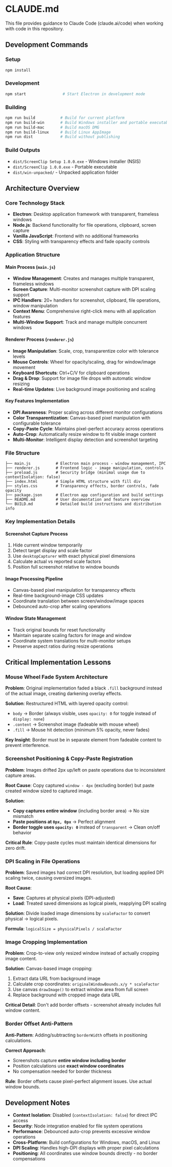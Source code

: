 # CLAUDE.md

This file provides guidance to Claude Code (claude.ai/code) when working with code in this repository.

## Development Commands

### Setup
```bash
npm install
```

### Development
```bash
npm start                # Start Electron in development mode
```

### Building
```bash
npm run build           # Build for current platform
npm run build-win       # Build Windows installer and portable executable
npm run build-mac       # Build macOS DMG
npm run build-linux     # Build Linux AppImage
npm run dist            # Build without publishing
```

### Build Outputs
- `dist/ScreenClip Setup 1.0.0.exe` - Windows installer (NSIS)
- `dist/ScreenClip 1.0.0.exe` - Portable executable  
- `dist/win-unpacked/` - Unpacked application folder

## Architecture Overview

### Core Technology Stack
- **Electron**: Desktop application framework with transparent, frameless windows
- **Node.js**: Backend functionality for file operations, clipboard, screen capture
- **Vanilla JavaScript**: Frontend with no additional frameworks
- **CSS**: Styling with transparency effects and fade opacity controls

### Application Structure

#### Main Process (`main.js`)
- **Window Management**: Creates and manages multiple transparent, frameless windows
- **Screen Capture**: Multi-monitor screenshot capture with DPI scaling support
- **IPC Handlers**: 20+ handlers for screenshot, clipboard, file operations, window manipulation
- **Context Menu**: Comprehensive right-click menu with all application features
- **Multi-Window Support**: Track and manage multiple concurrent windows

#### Renderer Process (`renderer.js`)
- **Image Manipulation**: Scale, crop, transparentize color with tolerance levels
- **Mouse Controls**: Wheel for opacity/scaling, drag for window/image movement
- **Keyboard Shortcuts**: Ctrl+C/V for clipboard operations
- **Drag & Drop**: Support for image file drops with automatic window resizing
- **Real-time Updates**: Live background image positioning and scaling

#### Key Features Implementation
- **DPI Awareness**: Proper scaling across different monitor configurations
- **Color Transparentization**: Canvas-based pixel manipulation with configurable tolerance
- **Copy-Paste Cycle**: Maintains pixel-perfect accuracy across operations
- **Auto-Crop**: Automatically resize window to fit visible image content
- **Multi-Monitor**: Intelligent display detection and screenshot targeting

### File Structure
```
├── main.js           # Electron main process - window management, IPC
├── renderer.js       # Frontend logic - image manipulation, controls
├── preload.js        # Security bridge (minimal usage due to contextIsolation: false)
├── index.html        # Simple HTML structure with fill div
├── styles.css        # Transparency effects, border controls, fade opacity
├── package.json      # Electron app configuration and build settings
├── README.md         # User documentation and feature overview
└── BUILD.md          # Detailed build instructions and distribution info
```

### Key Implementation Details

#### Screenshot Capture Process
1. Hide current window temporarily
2. Detect target display and scale factor
3. Use `desktopCapturer` with exact physical pixel dimensions
4. Calculate actual vs reported scale factors
5. Position full screenshot relative to window bounds

#### Image Processing Pipeline
- Canvas-based pixel manipulation for transparency effects
- Real-time background-image CSS updates
- Coordinate translation between screen/window/image spaces
- Debounced auto-crop after scaling operations

#### Window State Management
- Track original bounds for reset functionality
- Maintain separate scaling factors for image and window
- Coordinate system translations for multi-monitor setups
- Preserve aspect ratios during resize operations

## Critical Implementation Lessons

### Mouse Wheel Fade System Architecture
**Problem**: Original implementation faded a black `.fill` background instead of the actual image, creating darkening overlay effects.

**Solution**: Restructured HTML with layered opacity control:
- `body` → Border (always visible, uses `opacity: 0` for toggle instead of `display: none`)  
- `.content` → Screenshot image (fadeable with mouse wheel)
- `.fill` → Mouse hit detection (minimum 5% opacity, never fades)

**Key Insight**: Border must be in separate element from fadeable content to prevent interference.

### Screenshot Positioning & Copy-Paste Registration
**Problem**: Images drifted 2px up/left on paste operations due to inconsistent capture areas.

**Root Cause**: Copy captured `window - 4px` (excluding border) but paste created window sized to captured image.

**Solution**: 
- **Copy captures entire window** (including border area) → No size mismatch
- **Paste positions at `0px, 0px`** → Perfect alignment  
- **Border toggle uses `opacity: 0`** instead of `transparent` → Clean on/off behavior

**Critical Rule**: Copy-paste cycles must maintain identical dimensions for zero drift.

### DPI Scaling in File Operations
**Problem**: Saved images had correct DPI resolution, but loading applied DPI scaling twice, causing oversized images.

**Root Cause**: 
- **Save**: Captures at physical pixels (DPI-adjusted)
- **Load**: Treated saved dimensions as logical pixels, reapplying DPI scaling

**Solution**: Divide loaded image dimensions by `scaleFactor` to convert physical → logical pixels.

**Formula**: `logicalSize = physicalPixels / scaleFactor`

### Image Cropping Implementation  
**Problem**: Crop-to-view only resized window instead of actually cropping image content.

**Solution**: Canvas-based image cropping:
1. Extract data URL from background image
2. Calculate crop coordinates: `originalWindowBounds.x/y * scaleFactor` 
3. Use canvas `drawImage()` to extract window area from full screen
4. Replace background with cropped image data URL

**Critical Detail**: Don't add border offsets - screenshot already includes full window content.

### Border Offset Anti-Pattern
**Anti-Pattern**: Adding/subtracting `borderWidth` offsets in positioning calculations.

**Correct Approach**: 
- Screenshots capture **entire window including border**
- Position calculations use **exact window coordinates** 
- No compensation needed for border thickness

**Rule**: Border offsets cause pixel-perfect alignment issues. Use actual window bounds.

## Development Notes

- **Context Isolation**: Disabled (`contextIsolation: false`) for direct IPC access
- **Security**: Node integration enabled for file system operations  
- **Performance**: Debounced auto-crop prevents excessive window operations
- **Cross-Platform**: Build configurations for Windows, macOS, and Linux
- **DPI Scaling**: Handles high-DPI displays with proper pixel calculations
- **Positioning**: All coordinates use window bounds directly - no border compensations